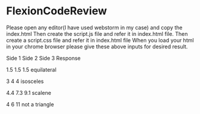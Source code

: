 # FlexionCodeReview
Please open any editor(I have used webstorm in my case)  and copy the index.html 
Then create the script.js file and refer it in index.html file.
Then create a script.css file and refer it in index.html file
When you load your html in your chrome browser please give these above inputs for desired result.


Side 1   Side 2      Side 3                 Response

1.5       1.5         1.5                    equilateral

3          4           4                     isosceles

4.4       7.3         9.1                    scalene

4          6          11                     not a triangle

